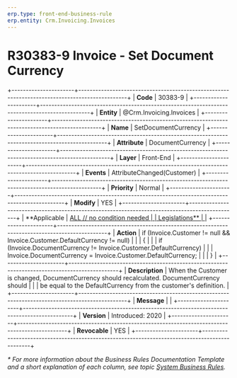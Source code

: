 ```yaml
---
erp.type: front-end-business-rule
erp.entity: Crm.Invoicing.Invoices
---
```


# R30383-9 Invoice - Set Document Currency
+----------------------+-----------------------------------------------------------------------------------------------+
| **Code**             | 30383-9                                                                                       |
+----------------------+-----------------------------------------------------------------------------------------------+
| **Entity**           | @Crm.Invoicing.Invoices                                                                       |
+----------------------+-----------------------------------------------------------------------------------------------+
| **Name**             | SetDocumentCurrency                                                                           |
+----------------------+-----------------------------------------------------------------------------------------------+
| **Attribute**        | DocumentCurrency                                                                              |
+----------------------+-----------------------------------------------------------------------------------------------+
| **Layer**            | Front-End                                                                                     |
+----------------------+-----------------------------------------------------------------------------------------------+
| **Events**           | AttributeChanged(Customer)                                                                    |
+----------------------+-----------------------------------------------------------------------------------------------+
| **Priority**         | Normal                                                                                        |
+----------------------+-----------------------------------------------------------------------------------------------+
| **Modify**           | YES                                                                                           |
+----------------------+-----------------------------------------------------------------------------------------------+
| **Applicable         | [ALL // no condition needed                                                                   |
| Legislations**       | ](xref:applicable-legislations)                                                               |
+----------------------+-----------------------------------------------------------------------------------------------+
| **Action**           | if (Invoice.Customer != null && Invoice.Customer.DefaultCurrency != null)                     |
|                      | {                                                                                             |
|                      | if (Invoice.DocumentCurrency != Invoice.Customer.DefaultCurrency)                             |
|                      | Invoice.DocumentCurrency = Invoice.Customer.DefaultCurrency;                                  |
|                      | }                                                                                             |
+----------------------+-----------------------------------------------------------------------------------------------+
| **Description**      | When the Customer is changed, DocumentCurrency should recalculated. DocumentCurrency should   |
|                      | be equal to the DefaultCurrency from the customer\'s definition.                              |
+----------------------+-----------------------------------------------------------------------------------------------+
| **Message**          |                                                                                               |
+----------------------+-----------------------------------------------------------------------------------------------+
| **Version**          | Introduced: 2020                                                                              |
+----------------------+-----------------------------------------------------------------------------------------------+
| **Revocable**        | YES                                                                                           |
+----------------------+-----------------------------------------------------------------------------------------------+

*\* For more information about the Business Rules Documentation Template and a short explanation of each column, see
topic [System Business Rules](../templates/template-description-system-business-rules.md).*
